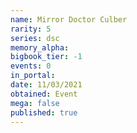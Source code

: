 ```yaml
---
name: Mirror Doctor Culber
rarity: 5
series: dsc
memory_alpha:
bigbook_tier: -1
events: 0
in_portal:
date: 11/03/2021
obtained: Event
mega: false
published: true
---
```



